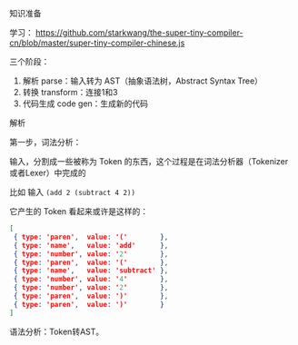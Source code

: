 知识准备

学习：
https://github.com/starkwang/the-super-tiny-compiler-cn/blob/master/super-tiny-compiler-chinese.js



三个阶段：

1. 解析 parse：输入转为 AST（抽象语法树，Abstract Syntax Tree）
2. 转换 transform：连接1和3
3. 代码生成 code gen：生成新的代码



解析

第一步，词法分析： 

输入，分割成一些被称为 Token 的东西，这个过程是在词法分析器（Tokenizer或者Lexer）中完成的

比如 输入 `(add 2 (subtract 4 2))`

它产生的 Token 看起来或许是这样的：

```json
[
 { type: 'paren',  value: '('        },
 { type: 'name',   value: 'add'      },
 { type: 'number', value: '2'        },
 { type: 'paren',  value: '('        },
 { type: 'name',   value: 'subtract' },
 { type: 'number', value: '4'        },
 { type: 'number', value: '2'        },
 { type: 'paren',  value: ')'        },
 { type: 'paren',  value: ')'        }
]
```



语法分析：Token转AST。



